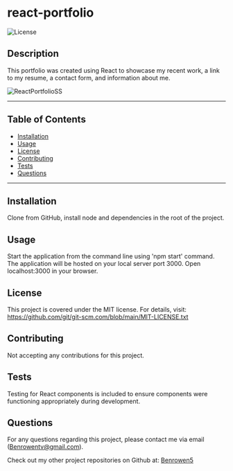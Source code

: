 # react-portfolio

  ![License](https://img.shields.io/badge/license-MIT-blue)
  
  ## Description
  This portfolio was created using React to showcase my recent work, a link to my resume, a contact form, and information about me. 

  ![ReactPortfolioSS](https://user-images.githubusercontent.com/79202800/150690514-3c604b77-bb76-42d3-bc92-016ac4e54c9a.PNG)

  
  ***************************************************************
  ## Table of Contents
* [Installation](#installation)
* [Usage](#usage)
* [License](#license)
* [Contributing](#contributing)
* [Tests](#tests)
* [Questions](#questions)
***************************************************************
## Installation
Clone from GitHub, install node and dependencies in the root of the project. 
  
## Usage
  Start the application from the command line using 'npm start' command. The application will be hosted on your local server port 3000. Open localhost:3000 in your browser.
  
## License
  This project is covered under the MIT license. 
      For details, visit: https://github.com/git/git-scm.com/blob/main/MIT-LICENSE.txt
  
## Contributing
  Not accepting any contributions for this project.

## Tests
  Testing for React components is included to ensure components were functioning appropriately during development. 

## Questions
  For any questions regarding this project, please contact me via email (Benrowentv@gmail.com).

  Check out my other project repositories on Github at: [Benrowen5](https://www.github.com/Benrowen5)
